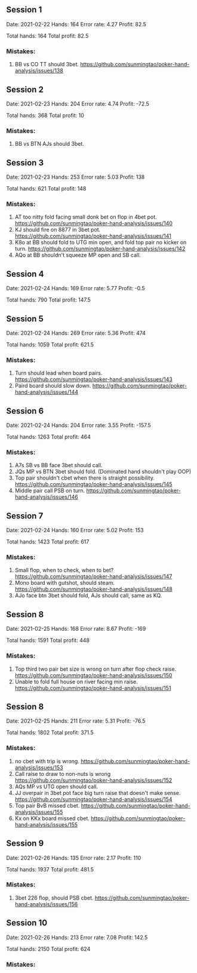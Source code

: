 ## Session 1

Date: 2021-02-22
Hands: 164
Error rate: 4.27
Profit: 82.5

Total hands: 164
Total profit: 82.5

### Mistakes:

1. BB vs CO TT should 3bet. https://github.com/sunmingtao/poker-hand-analysis/issues/138

## Session 2

Date: 2021-02-23
Hands: 204
Error rate: 4.74
Profit: -72.5

Total hands: 368
Total profit: 10

### Mistakes:

1. BB vs BTN AJs should 3bet. 

## Session 3

Date: 2021-02-23
Hands: 253
Error rate: 5.03
Profit: 138

Total hands: 621
Total profit: 148

### Mistakes:

1. AT too nitty fold facing small donk bet on flop in 4bet pot. https://github.com/sunmingtao/poker-hand-analysis/issues/140
2. KJ should fire on 8877 in 3bet pot. https://github.com/sunmingtao/poker-hand-analysis/issues/141
3. K8o at BB should fold to UTG min open, and fold top pair no kicker on turn. https://github.com/sunmingtao/poker-hand-analysis/issues/142
4. AQo at BB shouldn't squeeze MP open and SB call. 

## Session 4

Date: 2021-02-24
Hands: 169
Error rate: 5.77
Profit: -0.5

Total hands: 790
Total profit: 147.5

## Session 5

Date: 2021-02-24
Hands: 269
Error rate: 5.36
Profit: 474

Total hands: 1059
Total profit: 621.5

### Mistakes:

1. Turn should lead when board pairs. https://github.com/sunmingtao/poker-hand-analysis/issues/143
2. Paird board should slow down. https://github.com/sunmingtao/poker-hand-analysis/issues/144

## Session 6

Date: 2021-02-24
Hands: 204
Error rate: 3.55
Profit: -157.5

Total hands: 1263
Total profit: 464

### Mistakes:

1. A7s SB vs BB face 3bet should call.
2. JQs MP vs BTN 3bet should fold. (Dominated hand shouldn't play OOP)
3. Top pair shouldn't cbet when there is straight possibility. https://github.com/sunmingtao/poker-hand-analysis/issues/145
4. Middle pair call PSB on turn. https://github.com/sunmingtao/poker-hand-analysis/issues/146

## Session 7

Date: 2021-02-24
Hands: 160
Error rate: 5.02
Profit: 153

Total hands: 1423
Total profit: 617

### Mistakes:

1. Small flop, when to check, when to bet? https://github.com/sunmingtao/poker-hand-analysis/issues/147
2. Mono board with gutshot, should steam. https://github.com/sunmingtao/poker-hand-analysis/issues/148
3. AJo face btn 3bet should fold, AJs should call, same as KQ. 

## Session 8

Date: 2021-02-25
Hands: 168
Error rate: 8.67
Profit: -169

Total hands: 1591
Total profit: 448

### Mistakes:

1. Top third two pair bet size is wrong on turn after flop check raise. https://github.com/sunmingtao/poker-hand-analysis/issues/150
2. Unable to fold full house on river facing min raise. https://github.com/sunmingtao/poker-hand-analysis/issues/151

## Session 8

Date: 2021-02-25
Hands: 211
Error rate: 5.31
Profit: -76.5

Total hands: 1802
Total profit: 371.5

### Mistakes:

1. no cbet with trip is wrong. https://github.com/sunmingtao/poker-hand-analysis/issues/153
2. Call raise to draw to non-nuts is wrong https://github.com/sunmingtao/poker-hand-analysis/issues/152
3. AQs MP vs UTG open should call.
4. JJ overpair in 3bet pot face big turn raise that doesn't make sense. https://github.com/sunmingtao/poker-hand-analysis/issues/154
5. Top pair BvB missed cbet. https://github.com/sunmingtao/poker-hand-analysis/issues/155
6. Kx on KKx board missed cbet. https://github.com/sunmingtao/poker-hand-analysis/issues/155

## Session 9

Date: 2021-02-26
Hands: 135
Error rate: 2.17
Profit: 110

Total hands: 1937
Total profit: 481.5

### Mistakes:

1. 3bet 226 flop, should PSB cbet. https://github.com/sunmingtao/poker-hand-analysis/issues/156

## Session 10

Date: 2021-02-26
Hands: 213
Error rate: 7.08
Profit: 142.5

Total hands: 2150
Total profit: 624

### Mistakes:

